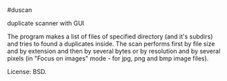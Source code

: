 #duscan

duplicate scanner with GUI

The program makes a list of files of specified directory (and it's subdirs) and tries to found a duplicates inside. The scan performs first by file size and by extension and then by several bytes or by resolution and by several pixels (in "Focus on images" mode - for jpg, png and bmp image files).

License: BSD.
